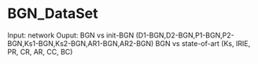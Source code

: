 # BGN_DataSet
Input: network 
Ouput: BGN vs init-BGN (D1-BGN,D2-BGN,P1-BGN,P2-BGN,Ks1-BGN,Ks2-BGN,AR1-BGN,AR2-BGN)
       BGN vs state-of-art (Ks, IRIE, PR, CR, AR, CC, BC)
       
